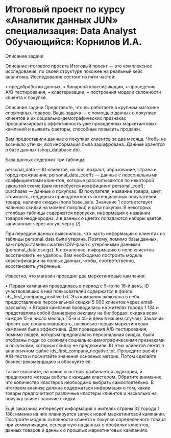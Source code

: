 # Итоговый проект по курсу «Аналитик данных JUN» специализация: Data Analyst Обучающийся: Корнилов И.А.
Описание задачи

Описание итогового проекта
Итоговый проект — это комплексное исследование, по своей структуре похожее на реальный кейс аналитика. Исследование состоит из пяти частей: 

•	предобработки данных,
•	бинарной классификации,
•	проведения A/B-тестирования,
•	кластеризации,
•	построения модели склонности клиента к покупке.

Описание задачи
Представьте, что вы работаете в крупном магазине спортивных товаров. Ваша задача — с помощью данных о покупках клиентов и их социально-демографических признаках проанализировать эффективность уже проведённых маркетинговых кампаний и выявить факторы, способные повысить продажи.

Вам предоставили данные о покупках клиентов за два месяца. Чтобы не возникло утечки, вся информация была зашифрована. Данные хранятся в базе данных (shop_database.db). 

База данных содержит три таблицы:

personal_data — ID клиентов, их пол, возраст, образование, страна и город проживания;
personal_data_coeffs — данные с персональными коэффициентами клиентов, которые рассчитываются по некоторой закрытой схеме (вам потребуется коэффициент personal_coef); 
purchases — данные о покупках: ID покупателя, название товара, цвет, стоимость, гендерная принадлежность потенциальных покупателей товара, наличие скидки (поле base_sale. Значение 1 соответствует наличию скидки на момент покупки) и дата покупки. 
В некоторых столбцах таблицы содержатся пропуски, информация о названии товаров неоднородна, а в данных о цветах попадаются наборы цветов, записанные через косую черту (/).

При передаче данных выяснилось, что часть информации о клиентах из таблицы personal_data была утеряна. Поэтому, помимо базы данных, вам предоставили сжатый CSV-файл с утерянными данными (personal_data.csv.gz). К сожалению, информацию о поле клиентов восстановить не удалось. Вам необходимо построить модель классификации на полных данных, чтобы, соответственно, восстановить утерянные.

Известно, что магазин проводил две маркетинговые кампании: 

•	Первая кампания проводилась в период с 5-го по 16-й день, ID участвовавших в ней пользователей содержатся в файле ids_first_company_positive.txt. Эта кампания включала в себя предоставление персональной скидки 5 000 клиентов через email-рассылку.
•	Вторая кампания проводилась на жителях города 1 134 и представляла собой баннерную рекламу на билбордах: скидка всем каждое 15-е число месяца (15-й и 45-й день в нашем случае).
Заказчик просит вас проанализировать, насколько первая маркетинговая кампания была эффективна. Для проведения A/B-тестирования, помимо людей, которым предлагалась персональная скидка, были отобраны люди со схожими социально-демографическими признаками и покупками, которым скидку не предложили. ID этих клиентов лежат в аналогичном файле ids_first_company_negative.txt. Проведите расчёт A/B-теста и посчитайте значения основных метрик. Потом сделайте бизнес-рекомендацию и обоснуйте её. 

Также выясните, на какие кластеры разбивается аудитория, и предложите методы работы с каждым кластером. Обратите внимание, что количество кластеров необходимо выбрать самостоятельно. В итоговом анализе должна содержаться информация о том, какие товары предпочитают различные кластеры клиентов и насколько на покупку влияет наличие скидки.

Ещё заказчика интересует информация о жителях страны 32 города 1 188: именно на них планируется запуск новой маркетинговой кампании. Постройте модель склонности клиента к покупке определённого товара при коммуникации, основанную на данных о профилях клиентов, данных товаров и данных о прошлых маркетинговых кампаниях.
